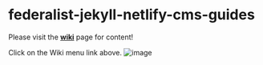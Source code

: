 # federalist-jekyll-netlify-cms-guides

Please visit the **[wiki](https://github.com/18F/federalist-jekyll-netlify-cms-guides/wiki)** page for content!

Click on the Wiki menu link above.
![image](https://user-images.githubusercontent.com/381122/180034229-ab771138-57ce-44f9-9ee5-507e37f45c36.png)
